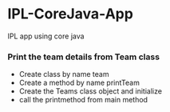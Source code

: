 # IPL-CoreJava-App
IPL app using core java



### Print the team details from Team class

- Create class by name team
- Create a method by name printTeam
- Create the Teams class object and initialize
- call the printmethod from main method
